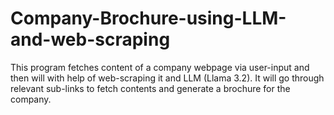 # Company-Brochure-using-LLM-and-web-scraping
This program fetches content of a company webpage via user-input and then will with help of web-scraping it and LLM (Llama 3.2).  It will go through relevant sub-links to fetch contents and generate a brochure for the company.
